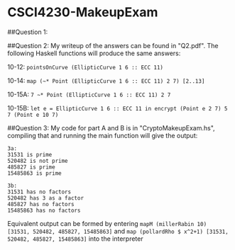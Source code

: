 # CSCI4230-MakeupExam
##Question 1:


##Question 2:
My writeup of the answers can be found in "Q2.pdf".  The following Haskell functions will produce the same answers:

10-12:	`pointsOnCurve (EllipticCurve 1 6 :: ECC 11)`

10-14:	`map (~* Point (EllipticCurve 1 6 :: ECC 11) 2 7) [2..13]`

10-15A:	`7 ~* Point (EllipticCurve 1 6 :: ECC 11) 2 7`

10-15B: `let e = EllipticCurve 1 6 :: ECC 11 in encrypt (Point e 2 7) 5 7 (Point e 10 7)`

##Question 3:
My code for part A and B is in "CryptoMakeupExam.hs", compiling that and running the main function will give the output:
```
3a:
31531 is prime
520482 is not prime
485827 is prime
15485863 is prime

3b:
31531 has no factors
520482 has 3 as a factor
485827 has no factors
15485863 has no factors
```

Equivalent output can be formed by entering `mapM (millerRabin 10) [31531, 520482, 485827, 15485863]` and `map (pollardRho $ x^2+1) [31531, 520482, 485827, 15485863]` into the interpreter
